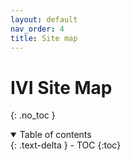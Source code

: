 ```yaml
---
layout: default
nav_order: 4
title: Site map
---
```

# IVI Site Map

{: .no_toc }

<details open markdown="block">
  <summary>
    Table of contents
  </summary>
  {: .text-delta }
- TOC
{:toc}
</details>